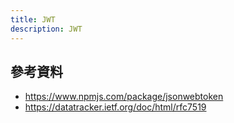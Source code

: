 ```yaml
---
title: JWT
description: JWT
---
```


## 參考資料

- https://www.npmjs.com/package/jsonwebtoken
- https://datatracker.ietf.org/doc/html/rfc7519

